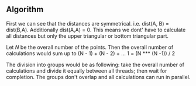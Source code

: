 ## Algorithm

First we can see that the distances are symmetrical. i.e. dist(A, B) = dist(B,A). 
Additionally dist(A,A) = 0. This means we dont' have to calculate all distances but only the upper triangular or bottom triangular part. 

Let *N* be the overall number of the points. Then the overall number of calculations would sum up to (N - 1) + (N - 2) + ... 1 = (N *** (N -1)) / 2

The division into groups would be as following: take the overall number of calculations and divide it equally between all threads; then wait for completion. The groups don't overlap and all calculations can run in parallel.
